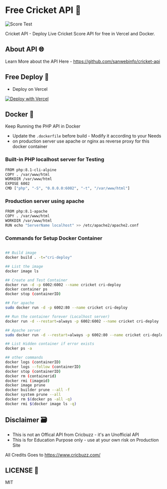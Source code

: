 # Free Cricket API 🏏

![Score Test](https://github.com/sanwebinfo/cri-deploy/workflows/Score%20Test/badge.svg)  

Cricket API - Deploy Live Cricket Score API for free in Vercel and Docker.  

## About API 🌐

Learn More about the API Here - <https://github.com/sanwebinfo/cricket-api>

## Free Deploy 🍔

- Deploy on Vercel

[![Deploy with Vercel](https://vercel.com/button)](https://vercel.com/new/git/external?repository-url=https%3A%2F%2Fgithub.com%2Fsanwebinfo%2Fcri-deploy)  

## Docker 🐬

Keep Running the PHP API in Docker  

- Update the `.dockerfile` before build - Modify it according to your Needs
- on production server use apache or nginx as reverse proxy for this docker container  

### Built-in PHP localhost server for Testing

```sh
FROM php:8.1-cli-alpine
COPY . /var/www/html
WORKDIR /var/www/html
EXPOSE 6002
CMD ["php", "-S", "0.0.0.0:6002", "-t", "/var/www/html"]
```

### Production server using apache

```sh
FROM php:8.1-apache
COPY . /var/www/html
WORKDIR /var/www/html
RUN echo "ServerName localhost" >> /etc/apache2/apache2.conf
```

### Commands for Setup Docker Container

```sh

## Build image
docker build . -t="cri-deploy"

## List the image
docker image ls

## Create and Test Container
docker run -d -p 6002:6002 --name cricket cri-deploy
docker container ps
docker stop (containerID)

## For apache
sudo docker run -d -p 6002:80 --name cricket cri-deploy

## Run the container forever (Localhost server)
docker run -d --restart=always -p 6002:6002 --name cricket cri-deploy

## Apache server
sudo docker run -d --restart=always -p 6002:80 --name cricket cri-deploy

## List Hidden container if error exists
docker ps -a

## other commands
docker logs (containerID)
docker logs --follow (containerID)
docker stop (containerID)
docker rm (containerid)
docker rmi (imageid)
docker image prune
docker builder prune --all -f
docker system prune --all
docker rm $(docker ps -all -q)
docker rmi $(docker image ls -q)
```

## Disclaimer 🗃

- This is not an Offical API from Cricbuzz - it's an Unofficial API
- This is for Education Purpose only - use at your own risk on Production Site

All Credits Goes to <https://www.cricbuzz.com/>

## LICENSE 📕

MIT
